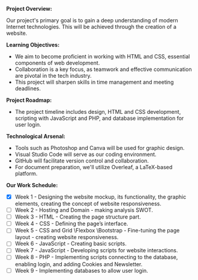 **Project Overview:**

Our project's primary goal is to gain a deep understanding of modern Internet technologies. This will be achieved through the creation of a website.

**Learning Objectives:**
- We aim to become proficient in working with HTML and CSS, essential components of web development.
- Collaboration is a key focus, as teamwork and effective communication are pivotal in the tech industry.
- This project will sharpen skills in time management and meeting deadlines.
  
**Project Roadmap:**
- The project timeline includes design, HTML and CSS development, scripting with JavaScript and PHP, and database implementation for user login.

**Technological Arsenal:**
- Tools such as Photoshop and Canva will be used for graphic design.
- Visual Studio Code will serve as our coding environment.
- GitHub will facilitate version control and collaboration.
- For document preparation, we'll utilize Overleaf, a LaTeX-based platform.


**Our Work Schedule:**

- [x] Week 1 - Designing the website mockup, its functionality, the graphic elements, creating the concept of website responsiveness.
- [ ] Week 2 - Hosting and Domain - making analysis SWOT.
- [ ] Week 3 - HTML - Creating the page structure part.
- [ ] Week 4 - CSS - Defining the page’s interface.
- [ ] Week 5 - CSS and Grid \Flexbox \Bootstrap - Fine-tuning the page layout -  creating website responsiveness.
- [ ] Week 6 - JavaScript - Creating basic scripts.
- [ ] Week 7 - JavaScript - Developing scripts for website interactions.
- [ ] Week 8 - PHP - Implementing scripts connecting to the database, enabling login, and adding Cookies and Newsletter.
- [ ] Week 9 - Implementing databases to allow user login.